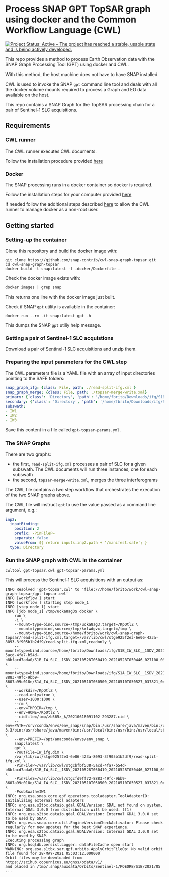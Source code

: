 # Process SNAP GPT TopSAR graph using docker and the Common Workflow Language (CWL)

[![Project Status: Active – The project has reached a stable, usable state and is being actively developed.](https://www.repostatus.org/badges/latest/active.svg)](https://www.repostatus.org/#active)


This repo provides a method to process Earth Observation data with the SNAP Graph Processing Tool (GPT) using docker and CWL.

With this method, the host machine does not have to have SNAP installed. 

CWL is used to invoke the SNAP `gpt` command line tool and deals with all the docker volume mounts required to process a Graph and EO data available on the host.

This repo contains a SNAP Graph for the TopSAR processing chain for a pair of Sentinel-1 SLC acquisitions.


## Requirements

### CWL runner

The CWL runner executes CWL documents. 

Follow the installation procedure provided [here](https://github.com/common-workflow-language/cwltool#install)

### Docker

The SNAP processing runs in a docker container so docker is required. 

Follow the installation steps for your computer provided [here](https://docs.docker.com/get-docker/)

If needed follow the additional steps described [here](https://docs.docker.com/engine/install/linux-postinstall/) to allow the CWL runner to manage docker as a non-root user.

## Getting started 

### Setting-up the container

Clone this repository and build the docker image with:

```console
git clone https://github.com/snap-contrib/cwl-snap-graph-topsar.git
cd cwl-snap-graph-topsar
docker build -t snap:latest -f .docker/Dockerfile .
```

Check the docker image exists with:

```console
docker images | grep snap
```

This returns one line with the docker image just built.

Check if SNAP `gpt` utility is available in the container:

```console
docker run --rm -it snap:latest gpt -h
```

This dumps the SNAP `gpt` utiliy help message.

### Getting a pair of Sentinel-1 SLC acquistions

Download a pair of Sentinel-1 SLC acquisitions and unzip them.

### Preparing the input parameters for the CWL step

The CWL parameters file is a YAML file with an array of input directories pointing to the SAFE folders:

```yaml
snap_graph_ifg: {class: File, path: ./read-split-ifg.xml }
snap_graph_merge: {class: File, path: ./topsar-merge-write.xml}
primary: {'class': 'Directory', 'path': '/home/fbrito/Downloads/ifg/S1B_IW_SLC__1SDV_20210528T050419_20210528T050446_027100_033CC1_D1F1.SAFE' }
secondary: {'class': 'Directory', 'path': '/home/fbrito/Downloads/ifg/S1A_IW_SLC__1SDV_20210510T050500_20210510T050527_037821_0476C8_9B39.SAFE' }
subswath:
- IW1
- IW2
- IW3
```

Save this content in a file called `gpt-topsar-params.yml`.

### The SNAP Graphs

There are two graphs: 
- the first, `read-split-ifg.xml` processes a pair of SLC for a given subswath. The CWL documents will run three instances, one for each subswath
- the second, `topsar-merge-write.xml`, merges the three interferograms

The CWL file contains a two step workflow that orchestrates the execution of the two SNAP graphs above. 

The CWL file will instruct `gpt` to use the value passed as a command line argument, e.g.:

```yaml
inp2:
  inputBinding:
    position: 2
    prefix: -PinFileP=
    separate: false
    valueFrom: ${ return inputs.inp2.path + '/manifest.safe'; }
  type: Directory
```

### Run the SNAP graph with CWL in the container

```console
cwltool gpt-topsar.cwl gpt-topsar-params.yml
```

This will process the Sentinel-1 SLC acquisitions with an output as:

```console
INFO Resolved 'gpt-topsar.cwl' to 'file:///home/fbrito/work/cwl-snap-graph-topsar/gpt-topsar.cwl'
INFO [workflow ] start
INFO [workflow ] starting step node_1
INFO [step node_1] start
INFO [job node_1] /tmp/ucka8ag3$ docker \
    run \
    -i \
    --mount=type=bind,source=/tmp/ucka8ag3,target=/KpOtlZ \
    --mount=type=bind,source=/tmp/kxlwdgvx,target=/tmp \
    --mount=type=bind,source=/home/fbrito/work/cwl-snap-graph-topsar/read-split-ifg.xml,target=/var/lib/cwl/stge925f2e3-6e06-423a-8093-3f905b1b2df9/read-split-ifg.xml,readonly \
    --mount=type=bind,source=/home/fbrito/Downloads/ifg/S1B_IW_SLC__1SDV_20210528T050419_20210528T050446_027100_033CC1_D1F1.SAFE,target=/var/lib/cwl/stgcbfbf538-5acd-4fa7-b54d-b8bfacd7ada0/S1B_IW_SLC__1SDV_20210528T050419_20210528T050446_027100_033CC1_D1F1.SAFE,readonly \
    --mount=type=bind,source=/home/fbrito/Downloads/ifg/S1A_IW_SLC__1SDV_20210510T050500_20210510T050527_037821_0476C8_9B39.SAFE,target=/var/lib/cwl/stgcfd9ff72-8883-49fc-9bb9-8607a99c018e/S1A_IW_SLC__1SDV_20210510T050500_20210510T050527_037821_0476C8_9B39.SAFE,readonly \
    --workdir=/KpOtlZ \
    --read-only=true \
    --user=1000:1000 \
    --rm \
    --env=TMPDIR=/tmp \
    --env=HOME=/KpOtlZ \
    --cidfile=/tmp/zb565z_k/20210618091102-293287.cid \
    --env=PATH=/srv/conda/envs/env_snap/snap/bin:/usr/share/java/maven/bin:/usr/share/java/maven/bin:/opt/anaconda/bin:/opt/anaconda/condabin:/opt/anaconda/bin:/usr/lib64/qt-3.3/bin:/usr/share/java/maven/bin:/usr/local/bin:/usr/bin:/usr/local/sbin:/usr/sbin \
    --env=PREFIX=/opt/anaconda/envs/env_snap \
    snap:latest \
    gpt \
    -PoutFile=IW_ifg.dim \
    /var/lib/cwl/stge925f2e3-6e06-423a-8093-3f905b1b2df9/read-split-ifg.xml \
    -PinFileP=/var/lib/cwl/stgcbfbf538-5acd-4fa7-b54d-b8bfacd7ada0/S1B_IW_SLC__1SDV_20210528T050419_20210528T050446_027100_033CC1_D1F1.SAFE/manifest.safe \
    -PinFileS=/var/lib/cwl/stgcfd9ff72-8883-49fc-9bb9-8607a99c018e/S1A_IW_SLC__1SDV_20210510T050500_20210510T050527_037821_0476C8_9B39.SAFE/manifest.safe \
    -PsubSwath=IW1
INFO: org.esa.snap.core.gpf.operators.tooladapter.ToolAdapterIO: Initializing external tool adapters
INFO: org.esa.s2tbx.dataio.gdal.GDALVersion: GDAL not found on system. Internal GDAL 3.0.0 from distribution will be used. (f1)
INFO: org.esa.s2tbx.dataio.gdal.GDALVersion: Internal GDAL 3.0.0 set to be used by SNAP.
INFO: org.esa.snap.core.util.EngineVersionCheckActivator: Please check regularly for new updates for the best SNAP experience.
INFO: org.esa.s2tbx.dataio.gdal.GDALVersion: Internal GDAL 3.0.0 set to be used by SNAP.
Executing processing graph
INFO: org.hsqldb.persist.Logger: dataFileCache open start
WARNING: org.esa.s1tbx.sar.gpf.orbits.ApplyOrbitFileOp: No valid orbit file found for 28-MAY-2021 05:03:12.000000
Orbit files may be downloaded from https://scihub.copernicus.eu/gnss/odata/v1/
and placed in /tmp/.snap/auxdata/Orbits/Sentinel-1/POEORB/S1B/2021/05
...
```

